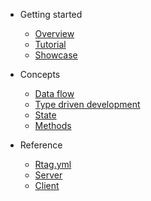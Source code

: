 - Getting started

  - [Overview](getting-started/overview.md)
  - [Tutorial](getting-started/tutorial.md)
  - [Showcase](getting-started/showcase.md)

- Concepts

  - [Data flow](concepts/data-flow.md)
  - [Type driven development](concepts/type-driven-development.md)
  - [State](concepts/state.md)
  - [Methods](concepts/methods.md)

- Reference

  - [Rtag.yml](reference/rtag-yml.md)
  - [Server](reference/server.md)
  - [Client](reference/client.md)
